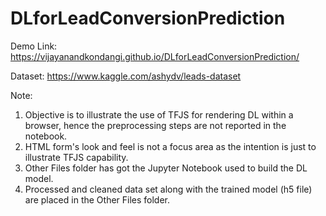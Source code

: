 # DLforLeadConversionPrediction

Demo Link: https://vijayanandkondangi.github.io/DLforLeadConversionPrediction/

Dataset: https://www.kaggle.com/ashydv/leads-dataset

Note: 
1. Objective is to illustrate the use of TFJS for rendering DL within a browser, hence the preprocessing steps are not reported in the notebook.
2. HTML form's look and feel is not a focus area as the intention is just to illustrate TFJS capability.
3. Other Files folder has got the Jupyter Notebook used to build the DL model. 
4. Processed and cleaned data set along with the trained model (h5 file) are placed in the Other Files folder.
